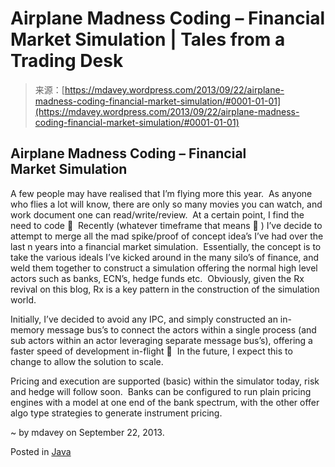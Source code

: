 <!--yml
category: 未分类
date: 2024-05-18 06:01:21
-->

# Airplane Madness Coding – Financial Market Simulation | Tales from a Trading Desk

> 来源：[https://mdavey.wordpress.com/2013/09/22/airplane-madness-coding-financial-market-simulation/#0001-01-01](https://mdavey.wordpress.com/2013/09/22/airplane-madness-coding-financial-market-simulation/#0001-01-01)

## Airplane Madness Coding – Financial Market Simulation

A few people may have realised that I’m flying more this year.  As anyone who flies a lot will know, there are only so many movies you can watch, and work document one can read/write/review.  At a certain point, I find the need to code 🙂  Recently (whatever timeframe that means 🙂 ) I’ve decide to attempt to merge all the mad spike/proof of concept idea’s I’ve had over the last n years into a financial market simulation.  Essentially, the concept is to take the various ideals I’ve kicked around in the many silo’s of finance, and weld them together to construct a simulation offering the normal high level actors such as banks, ECN’s, hedge funds etc.  Obviously, given the Rx revival on this blog, Rx is a key pattern in the construction of the simulation world.

Initially, I’ve decided to avoid any IPC, and simply constructed an in-memory message bus’s to connect the actors within a single process (and sub actors within an actor leveraging separate message bus’s), offering a faster speed of development in-flight 🙂  In the future, I expect this to change to allow the solution to scale.

Pricing and execution are supported (basic) within the simulator today, risk and hedge will follow soon.  Banks can be configured to run plain pricing engines with a model at one end of the bank spectrum, with the other offer algo type strategies to generate instrument pricing.

~ by mdavey on September 22, 2013.

Posted in [Java](https://mdavey.wordpress.com/category/languages/java/)